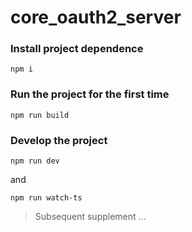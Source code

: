 # core_oauth2_server


### Install project dependence
```
npm i
```

### Run the project for the first time
```
npm run build
```

### Develop the project
```
npm run dev
```

and

```
npm run watch-ts
```

> Subsequent supplement ...